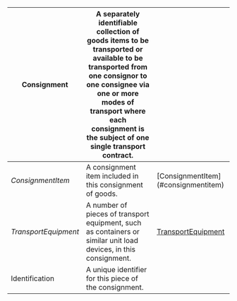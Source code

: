 | **Consignment** | A separately identifiable collection of goods items to be transported or available to be transported from one consignor to one consignee via one or more modes of transport where each consignment is the subject of one single transport contract. | |
| -------- | --------- | -------- |
| *ConsignmentItem* | A consignment item included in this consignment of goods. | [ConsignmentItem] (#consignmentitem) |
| *TransportEquipment* | A number of pieces of transport equipment, such as containers or similar unit load devices, in this consignment. | [TransportEquipment](#transportequipment) |
| Identification | A unique identifier for this piece of the consignment. | |
